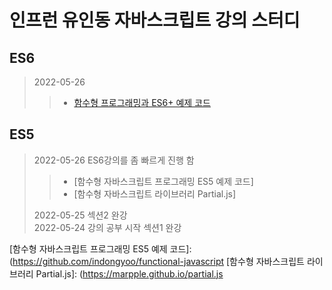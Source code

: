 # 인프런 유인동 자바스크립트 강의 스터디
## ES6
> 2022-05-26
> > - [함수형 프로그래밍과 ES6+ 예제 코드]
## ES5
> 2022-05-26 ES6강의를 좀 빠르게 진행 함
> > - [함수형 자바스크립트 프로그래밍 ES5 예제 코드]   
> > - [함수형 자바스크립트 라이브러리 Partial.js] 
> 
> 2022-05-25 섹션2 완강   
> 2022-05-24 강의 공부 시작 섹션1 완강  

[함수형 프로그래밍과 ES6+ 예제 코드]: https://github.com/indongyoo/functional-javascript-01
[함수형 자바스크립트 프로그래밍 ES5 예제 코드]: (https://github.com/indongyoo/functional-javascript
[함수형 자바스크립트 라이브러리 Partial.js]: (https://marpple.github.io/partial.js
